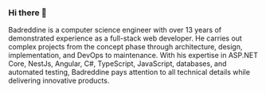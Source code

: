 ### Hi there 👋
Badreddine is a computer science engineer with over 13 years of demonstrated experience as a full-stack web developer. He carries out complex projects from the concept phase through architecture, design, implementation, and DevOps to maintenance. With his expertise in ASP.NET Core, NestJs, Angular, C#, TypeScript, JavaScript, databases, and automated testing, Badreddine pays attention to all technical details while delivering innovative products.


<!--
**badre429/badre429** is a ✨ _special_ ✨ repository because its `README.md` (this file) appears on your GitHub profile.

Here are some ideas to get you started:

- 🔭 I’m currently working on ...
- 🌱 I’m currently learning ...
- 👯 I’m looking to collaborate on ...
- 🤔 I’m looking for help with ...
- 💬 Ask me about ...
- 📫 How to reach me: ...
- 😄 Pronouns: ...
- ⚡ Fun fact: ...
-->
